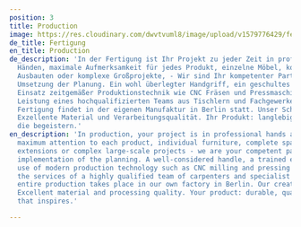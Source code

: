 ```yaml
---
position: 3
title: Production
image: https://res.cloudinary.com/dwvtvuml8/image/upload/v1579776429/fertigung_pgd5ix.jpg
de_title: Fertigung
en_title: Production
de_description: 'In der Fertigung ist Ihr Projekt zu jeder Zeit in professionellen
  Händen, maximale Aufmerksamkeit für jedes Produkt, einzelne Möbel, komplette raumbildenden
  Ausbauten oder komplexe Großprojekte, - Wir sind Ihr kompetenter Partner in der
  Umsetzung der Planung. Ein wohl überlegter Handgriff, ein geschultes Auge und  der
  Einsatz zeitgemäßer Produktionstechnik wie CNC Fräsen und Pressmaschinen sind die
  Leistung eines hochqualifizierten Teams aus Tischlern und Fachgewerken - die gesamte
  Fertigung findet in der eigenen Manufaktur in Berlin statt. Unser Schaffenscredo:
  Exzellente Material und Verarbeitungsqualität. Ihr Produkt: langlebige Qualitätsmöbel,
  die begeistern.'
en_description: 'In production, your project is in professional hands at all times,
  maximum attention to each product, individual furniture, complete space-building
  extensions or complex large-scale projects - we are your competent partner in the
  implementation of the planning. A well-considered handle, a trained eye and the
  use of modern production technology such as CNC milling and pressing machines are
  the services of a highly qualified team of carpenters and specialist trades - the
  entire production takes place in our own factory in Berlin. Our creative credo:
  Excellent material and processing quality. Your product: durable, quality furniture
  that inspires.'

---
```

